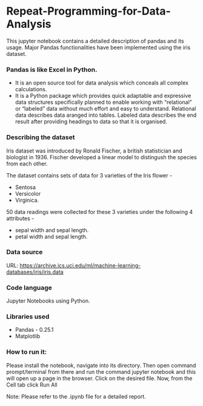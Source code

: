# Repeat-Programming-for-Data-Analysis
This jupyter notebook contains a detailed description of pandas and its usage.
Major Pandas functionalities have been implemented using the iris dataset.

### Pandas is like Excel in Python.
* It is an open source tool for data analysis which conceals all complex calculations.
* It is a Python package which provides quick adaptable and expressive data structures specifically planned to enable working with “relational” or “labeled” data without much effort and easy to understand. Relational data describes data aranged into tables. Labeled data describes the end result after providing headings to data so that it is organised.

### Describing the dataset
Iris dataset was introduced by Ronald Fischer, a british statistician and biologist in 1936. Fischer developed a linear model to distingush the species from each other.

The dataset contains sets of data for 3 varieties of the Iris flower -

* Sentosa
* Versicolor
* Virginica.

50 data readings were collected for these 3 varieties under the following 4 attributes -

* sepal width and sepal length.
* petal width and sepal length.


### Data source
URL: https://archive.ics.uci.edu/ml/machine-learning-databases/iris/iris.data

### Code language
Jupyter Notebooks using Python.

### Libraries used
* Pandas - 0.25.1
* Matplotlib

### How to run it:
Please install the notebook, navigate into its directory. Then open command prompt/terminal from there and run the command jupyter notebook and this will open up a page in the browser. Click on the desired file. Now, from the Cell tab click Run All

Note: Please refer to the .ipynb file for a detailed report.

